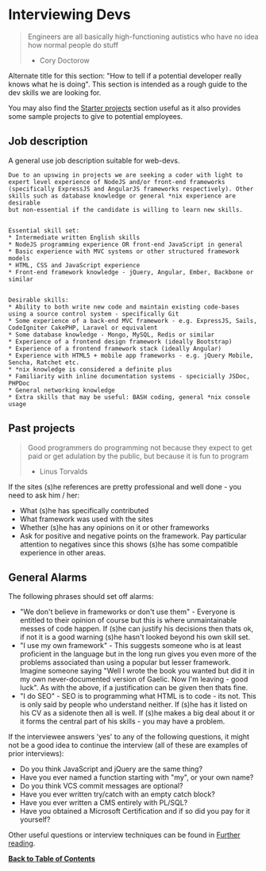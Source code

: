 Interviewing Devs
=================
> Engineers are all basically high-functioning autistics who have no idea how normal people do stuff
> - Cory Doctorow

Alternate title for this section: "How to tell if a potential developer really knows what he is doing".
This section is intended as a rough guide to the dev skills we are looking for.

You may also find the [Starter projects](getting-started.md) section useful as it also provides some sample projects to give to potential employees.


Job description
---------------
A general use job description suitable for web-devs.

	Due to an upswing in projects we are seeking a coder with light to
	expert level experience of NodeJS and/or front-end frameworks
	(specifically ExpressJS and AngularJS frameworks respectively). Other
	skills such as database knowledge or general *nix experience are desirable
	but non-essential if the candidate is willing to learn new skills.


	Essential skill set:
	* Intermediate written English skills
	* NodeJS programming experience OR front-end JavaScript in general
	* Basic experience with MVC systems or other structured framework models
	* HTML, CSS and JavaScript experience
	* Front-end framework knowledge - jQuery, Angular, Ember, Backbone or similar


	Desirable skills:
	* Ability to both write new code and maintain existing code-bases using a source control system - specifically Git
	* Some experience of a back-end MVC framework - e.g. ExpressJS, Sails, CodeIgniter CakePHP, Laravel or equivalent 
	* Some database knowledge - Mongo, MySQL, Redis or similar
	* Experience of a frontend design framework (ideally Bootstrap)
	* Experience of a frontend framework stack (ideally Angular)
	* Experience with HTML5 + mobile app frameworks - e.g. jQuery Mobile, Sencha, Ratchet etc.
	* *nix knowledge is considered a definite plus
	* Familiarity with inline documentation systems - specicially JSDoc, PHPDoc
	* General networking knowledge
	* Extra skills that may be useful: BASH coding, general *nix console usage


Past projects
-------------
> Good programmers do programming not because they expect to get paid or get adulation by the public, but because it is fun to program
> - Linus Torvalds

If the sites (s)he references are pretty professional and well done - you need to ask him / her:

* What (s)he has specifically contributed
* What framework was used with the sites
* Whether (s)he has any opinions on it or other frameworks
* Ask for positive and negative points on the framework. Pay particular attention to negatives since this shows (s)he has some compatible experience in other areas.


General Alarms
--------------
The following phrases should set off alarms:

* "We don't believe in frameworks or don't use them" - Everyone is entitled to their opinion of course but this is where unmaintainable messes of code happen. If (s)he can justify his decisions then thats ok, if not it is a good warning (s)he hasn't looked beyond his own skill set.
* "I use my own framework" - This suggests someone who is at least proficient in the language but in the long run gives you even more of the problems associated than using a popular but lesser framework. Imagine someone saying "Well I wrote the book you wanted but did it in my own never-documented version of Gaelic. Now I'm leaving - good luck". As with the above, if a justification can be given then thats fine.
* "I do SEO" - SEO is to programming what HTML is to code - its not. This is only said by people who understand neither. If (s)he has it listed on his CV as a sidenote then all is well. If (s)he makes a big deal about it or it forms the central part of his skills - you may have a problem.


If the interviewee answers 'yes' to any of the following questions, it might not be a good idea to continue the interview (all of these are examples of prior interviews):

* Do you think JavaScript and jQuery are the same thing?
* Have you ever named a function starting with "my", or your own name?
* Do you think VCS commit messages are optional?
* Have you ever written try/catch with an empty catch block?
* Have you ever written a CMS entirely with PL/SQL?
* Have you obtained a Microsoft Certification and if so did you pay for it yourself?


Other useful questions or interview techniques can be found in [Further reading](futher-reading.md).


**[Back to Table of Contents](README.md)**
